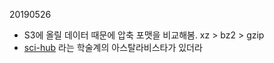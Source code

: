 20190526
* S3에 올릴 데이터 때문에 압축 포맷을 비교해봄. xz > bz2 > gzip
* [sci-hub](http://sci-hub.tw) 라는 학술계의 아스탈라비스타가 있더라
